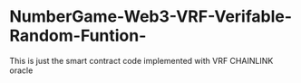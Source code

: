 # NumberGame-Web3-VRF-Verifable-Random-Funtion-
This is just the smart contract code implemented with VRF CHAINLINK  oracle
